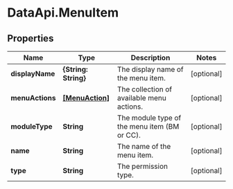 # DataApi.MenuItem

## Properties
Name | Type | Description | Notes
------------ | ------------- | ------------- | -------------
**displayName** | **{String: String}** | The display name of the menu item. | [optional] 
**menuActions** | [**[MenuAction]**](MenuAction.md) | The collection of available menu actions. | [optional] 
**moduleType** | **String** | The module type of the menu item (BM or CC). | [optional] 
**name** | **String** | The name of the menu item. | [optional] 
**type** | **String** | The permission type. | [optional] 
